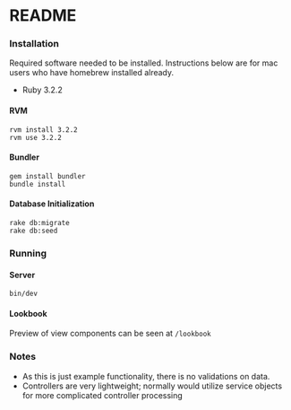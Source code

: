 # README

### Installation

Required software needed to be installed. Instructions below are for mac users who have homebrew installed already.

- Ruby 3.2.2

#### RVM

```
rvm install 3.2.2
rvm use 3.2.2
```

#### Bundler

```
gem install bundler
bundle install
```

#### Database Initialization

```
rake db:migrate
rake db:seed
```

### Running

#### Server

`bin/dev`

#### Lookbook

Preview of view components can be seen at `/lookbook`

### Notes

- As this is just example functionality, there is no validations on data.
- Controllers are very lightweight; normally would utilize service objects for more complicated controller processing
